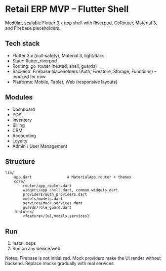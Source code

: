 # Retail ERP MVP – Flutter Shell

Modular, scalable Flutter 3.x app shell with Riverpod, GoRouter, Material 3, and Firebase placeholders.

## Tech stack
- Flutter 3.x (null-safety), Material 3, light/dark
- State: flutter_riverpod
- Routing: go_router (nested, shell, guards)
- Backend: Firebase placeholders (Auth, Firestore, Storage, Functions) – mocked for now
- Platforms: Mobile, Tablet, Web (responsive layouts)

## Modules
- Dashboard
- POS
- Inventory
- Billing
- CRM
- Accounting
- Loyalty
- Admin / User Management

## Structure
```
lib/
	app.dart                # MaterialApp.router + themes
	core/
		router/app_router.dart
		widgets/app_shell.dart, common_widgets.dart
		providers/auth_providers.dart
		models/models.dart
		services/mock_services.dart
		guards/role_guard.dart
	features/
		<feature>/{ui,models,services}
```

## Run
1) Install deps
2) Run on any device/web

Notes: Firebase is not initialized. Mock providers make the UI render without backend. Replace mocks gradually with real services.

